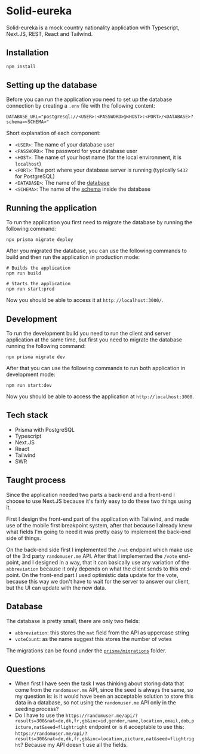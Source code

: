 # Solid-eureka

Solid-eureka is a mock country nationality application with Typescript, Next.JS, REST, React and Tailwind.

## Installation

```bash
npm install
```

## Setting up the database

Before you can run the application you need to set up the database connection by creating a `.env` file with the
following content:

```text
DATABASE_URL="postgresql://<USER>:<PASSWORD>@<HOST>:<PORT>/<DATABASE>?schema=<SCHEMA>"
```

Short explanation of each component:

- `<USER>`: The name of your database user
- `<PASSWORD>`: The password for your database user
- `<HOST>`: The name of your host name (for the local environment, it is `localhost`)
- `<PORT>`: The port where your database server is running (typically `5432` for PostgreSQL)
- `<DATABASE>`: The name of the [database](https://www.postgresql.org/docs/12/manage-ag-overview.html)
- `<SCHEMA>`: The name of the [schema](https://www.postgresql.org/docs/12/ddl-schemas.html) inside the database

## Running the application

To run the application you first need to migrate the database by running the following command:

```shell
npx prisma migrate deploy
```

After you migrated the database, you can use the following commands to build and then run the application in production
mode:

```shell
# Builds the application
npm run build

# Starts the application
npm run start:prod
```

Now you should be able to access it at `http://localhost:3000/`.

## Development

To run the development build you need to run the client and server application at the same time, but first you need to
migrate the database running the following command:

```shell
npx prisma migrate dev
```

After that you can use the following commands to run both application in development mode:

```shell
npm run start:dev
```

Now you should be able to access the application at `http://localhost:3000`.

## Tech stack

- Prisma with PostgreSQL
- Typescript
- Next.JS
- React
- Tailwind
- SWR

## Taught process

Since the application needed two parts a back-end and a front-end I choose to use Next.JS because it's fairly easy to
do these two things using it.

First I design the front-end part of the application with Tailwind, and made use of the mobile first breakpoint system,
after that because I already knew what fields I'm going to need it was pretty easy to implement the back-end side of
things.

On the back-end side first I implemented the `/nat` endpoint which make use of the 3rd party `randomuser.me` API. After
that I implemented the `/vote` end-point, and I designed in a way, that it can basically use any variation of the
`abbreviation` because it only depends on what the client sends to this end-point. On the front-end part I used
optimistic data update for the vote, because this way we don't have to wait for the server to answer our client, but
the UI can update with the new data.

## Database

The database is pretty small, there are only two fields:

- `abbreviation`: this stores the `nat` field from the API as uppercase string
- `voteCount`: as the name suggest this stores the number of votes

The migrations can be found under the [`prisma/migrations`](/prisma/migrations) folder.

## Questions

- When first I have seen the task I was thinking about storing data that come from the `randomuser.me` API, since the seed
is always the same, so my question is: is it would have been an acceptable solution to store this data in a database, so
not using the `randomuser.me` API only in the seeding process?
- Do I have to use the 
`https://randomuser.me/api/?results=300&nat=de,dk,fr,gb&inc=id,gender,name,location,email,dob,picture,nat&seed=flightright`
endpoint or is it acceptable to use this:
`https://randomuser.me/api/?results=300&nat=de,dk,fr,gb&inc=location,picture,nat&seed=flightright`? Because my API
doesn't use all the fields.
